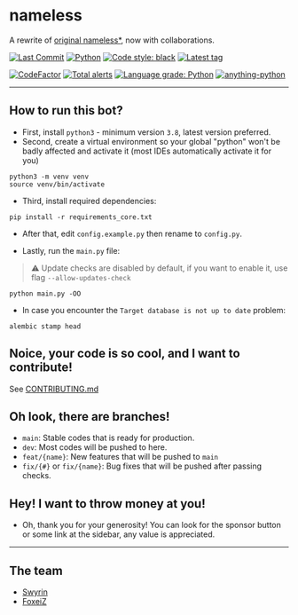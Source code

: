 # nameless

A rewrite of [original nameless*](https://github.com/FoxeiZ/nameless), now with collaborations.

[![Last Commit](https://badgen.net/github/last-commit/nameless-on-discord/nameless/main)]()
[![Python](https://badgen.net/badge/Python/3.8%2B/)](https://python.org)
[![Code style: black](https://img.shields.io/badge/code%20style-black-000000.svg)](https://github.com/psf/black)
[![Latest tag](https://badgen.net/github/tag/nameless-on-discord/nameless)]()

[![CodeFactor](https://www.codefactor.io/repository/github/nameless-on-discord/nameless/badge/main)](https://www.codefactor.io/repository/github/nameless-on-discord/nameless/overview/main)
[![Total alerts](https://img.shields.io/lgtm/alerts/g/Lilia-Workshop/nameless.svg?logo=lgtm&logoWidth=18)](https://lgtm.com/projects/g/nameless-on-discord/nameless/alerts/)
[![Language grade: Python](https://img.shields.io/lgtm/grade/python/g/Lilia-Workshop/nameless.svg?logo=lgtm&logoWidth=18)]()
[![anything-python](https://badgen.net/github/checks/nameless-on-discord/nameless/main?label=Continuous%20Ingerations&icon=github)]()

----------------------------------------

## How to run this bot?

- First, install `python3` - minimum version `3.8`, latest version preferred.
- Second, create a virtual environment so your global "python" won't be badly affected and activate it (most IDEs
  automatically activate it for you)

```shell
python3 -m venv venv
source venv/bin/activate
```

- Third, install required dependencies:

```shell
pip install -r requirements_core.txt
```

- After that, edit `config.example.py` then rename to `config.py`.

- Lastly, run the `main.py` file:

> :warning: Update checks are disabled by default, if you want to enable it, use flag `--allow-updates-check`

```shell
python main.py -OO
```

- In case you encounter the `Target database is not up to date` problem:

```shell
alembic stamp head
```

## Noice, your code is so cool, and I want to contribute!

See [CONTRIBUTING.md](https://github.com/Lilia-Workshop/nameless/blob/main/CONTRIBUTING.md)

## Oh look, there are branches!

- `main`: Stable codes that is ready for production.
- `dev`: Most codes will be pushed to here.
- `feat/{name}`: New features that will be pushed to `main`
- `fix/{#}` or `fix/{name}`: Bug fixes that will be pushed after passing checks.

## Hey! I want to throw money at you!

- Oh, thank you for your generosity! You can look for the sponsor button or some link at the sidebar, any value is
  appreciated.

----------------------------------------

## The team

- [Swyrin](https://github.com/Swyreee)
- [FoxeiZ](https://github.com/FoxeiZ)
